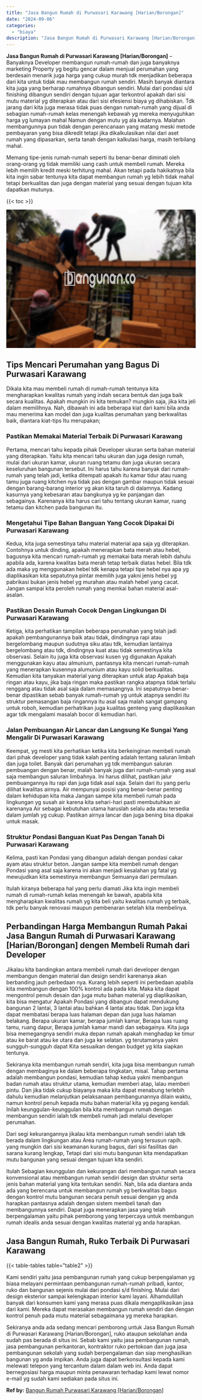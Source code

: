 ```yaml
---
title: "Jasa Bangun Rumah di Purwasari Karawang [Harian/Borongan]"
date: "2024-09-06"
categories: 
  - "biaya"
description: "Jasa Bangun Rumah di Purwasari Karawang [Harian/Borongan]. Sekiranya anda ada sedang mencari pemborong untuk Jasa Bangun Rumah di Purwasari Karawang [Harian..."
---
```


**Jasa Bangun Rumah di Purwasari Karawang \[Harian/Borongan\]** – Banyaknya Developer membangun rumah-rumah dan juga banyaknya marketing Property yg begitu gencar dalam menjual perumahan yang berdesain menarik juga harga yang cukup murah tdk menjadikan beberapa dari kita untuk tidak mau membangun rumah sendiri. Masih banyak diantara kita juga yang berharap rumahnya dibangun sendiri. Mulai dari pondasi s/d finishing dibangun sendiri dengan tujuan agar terkontrol apakah dari sisi mutu material yg diterapkan atau dari sisi efesiensi biaya yg dihabiskan. Tdk jarang dari kita juga merasa tidak puas dengan rumah-rumah yang dijual di sebagian rumah-rumah kelas menengah kebawah yg mereka menyuguhkan harga yg lumayan mahal Namun dengan mutu yg ala kadarnya. Malahan membangunnya pun tidak dengan perencanaan yang matang meski metode pembayaran yang bisa dikredit tetapi jika dikalkulasikan nilai dari aset rumah yang dipasarkan, serta tanah dengan kalkulasi harga, masih terbilang mahal.

Memang tipe-jenis rumah-rumah seperti itu benar-benar diminati oleh orang-orang yg tidak memiliki uang cash untuk membeli rumah. Mereka lebih memilih kredit meski terhitung mahal. Akan tetapi pada hakikatnya bila kita ingin sabar tentunya kita dapat membangun rumah yg lebih tidak mahal tetapi berkualitas dan juga dengan material yang sesuai dengan tujuan kita dapatkan mutunya.

{{< toc >}}

![Jasa Bangun Rumah di Purwasari Karawang [Harian/Borongan]](/images/borong-bangunan-19.png)

## Tips Mencari Perumahan yang Bagus Di Purwasari Karawang

Dikala kita mau membeli rumah di rumah-rumah tentunya kita mengharapkan kwalitas rumah yang indah secara bentuk dan juga baik secara kualitas. Apakah mungkin ini kita temukan? mungkin saja, jika kita jeli dalam memilihnya. Nah, dibawah ini ada beberapa kiat dari kami bila anda mau menerima kan model dan juga kualitas perumahan yang berkwalitas baik, diantara kiat-tips Itu merupakan;

### Pastikan Memakai Material Terbaik Di Purwasari Karawang

Pertama, mencari tahu kepada pihak Developer ukuran serta bahan material yang diterapkan. Yaitu kita mencari tahu ukuran dan juga design rumah, mulai dari ukuran kamar, ukuran ruang tetamu dan juga ukuran secara keseluruhan bangunan tersebut. Ini harus tahu karena banyak dari rumah-rumah yang telah jadi, ketika ditempati apakah itu kamar tidur atau ruang tamu juga ruang kitchen nya tidak pas dengan gambar maupun tidak sesuai dengan barang-barang interior yg akan kita taruh di dalamnya. Kadang kasurnya yang kebesaran atau bangkunya yg ke panjangan dan sebagainya. Karenanya kita harus cari tahu tentang ukuran kamar, ruang tetamu dan kitchen pada bangunan itu.

### Mengetahui Tipe Bahan Banguan Yang Cocok Dipakai Di Purwasari Karawang

Kedua, kita juga semestinya tahu material material apa saja yg diterapkan. Contohnya untuk dinding, apakah menerapkan bata merah atau hebel, bagusnya kita mencari rumah-rumah yg memakai bata merah lebih dahulu apabila ada, karena kwalitas bata merah tetap terbaik diatas hebel. Bila tdk ada maka yg menggunakan hebel tdk kenapa tetapi tipe hebel nya apa yg diaplikasikan kita sepatutnya pintar memilih juga yakni jenis hebel yg pabrikasi bukan jenis hebel yg murahan atau malah hebel yang cacat. Jangan sampai kita peroleh rumah yang memkai bahan material asal-asalan.

### Pastikan Desain Rumah Cocok Dengan Lingkungan Di Purwasari Karawang

Ketiga, kita perhatikan tampilan beberapa perumahan yang telah jadi apakah pembangunannya baik atau tidak, dindingnya rapi atau bergelombang maupun sudutnya siku atau tdk, kemudian lantainya bergelombang atau tdk, dindingnya kuat atau tidak semestinya kita observasi. Selain itu juga kita observasi kusen yg digunakan Apakah menggunakan kayu atau almunium, pantasnya kita mencari rumah-rumah yang menerapkan kusennya alumunium atau kayu solid berkualitas. Kemudian kita tanyakan material yang diterapkan untuk atap Apakah baja ringan atau kayu, jika baja ringan maka pastikan rangka atapnya tidak terlalu renggang atau tidak asal saja dalam memasangnya. Ini sepatutnya benar-benar dipastikan sebab banyak rumah-rumah yg untuk atapnya sendiri itu struktur pemasangan baja ringannya itu asal saja malah sangat gampang untuk roboh, kemudian perhatrikan juga kualitas genteng yang diaplikasikan agar tdk mengalami masalah bocor di kemudian hari.

### Jalan Pembuangan Air Lancar dan Langsung Ke Sungai Yang Mengalir Di Purwasari Karawang

Keempat, yg mesti kita perhatikan ketika kita berkeinginan membeli rumah dari pihak developer yang tidak kalah penting adalah tentang saluran limbah dan juga toilet. Banyak dari perumahan yg tdk membangun saluran pembuangan dengan benar, malah banyak juga dari rumah-rumah yang asal saja membangun saluran limbahnya. Ini harus dilihat, pastikan jalur pembuangannya itu rapi dan juga tidak asal saja. Selain dari itu yang perlu dilihat kwalitas airnya. Air mempunyai posisi yang benar-benar penting dalam kehidupan kita maka Jangan sampe kita membeli rumah pada lingkungan yg susah air karena kita sehari-hari pasti membutuhkan air karenanya Air sebagai kebutuhan utama haruslah selalu ada atau tersedia dalam jumlah yg cukup. Pastikan airnya lancar dan juga bening bisa dipakai untuk masak.

### Struktur Pondasi Banguan Kuat Pas Dengan Tanah Di Purwasari Karawang

Kelima, pasti kan Pondasi yang dibangun adalah dengan pondasi cakar ayam atau struktur beton. Jangan sampe kita membeli rumah dengan Pondasi yang asal saja karena ini akan menjadi kesalahan yg fatal yg mewujudkan kita semestinya membangun Semuanya dari permulaan.

Itulah kiranya beberapa hal yang perlu diamati Jika kita ingin membeli rumah di rumah-rumah kelas menengah ke bawah, apabila kita mengharapkan kwalitas rumah yg kita beli yaitu kwalitas rumah yg terbaik, tdk perlu banyak renovasi maupun pembenaran setelah kita membelinya.

## Perbandingan Harga Membangun Rumah Pakai Jasa Bangun Rumah di Purwasari Karawang \[Harian/Borongan\] dengen Membeli Rumah dari Developer

Jikalau kita bandingkan antara membeli rumah dari developer dengan membangun dengan material dan design sendiri karenanya akan berbanding jauh perbedaan nya. Kurang lebih seperti ini perbedaan apabila kita membangun dengan 100% kontrol ada pada kita. Maka kita dapat mengontrol penuh desain dan juga mutu bahan material yg diaplikasikan, kita bisa mengatur Apakah Pondasi yang dibangun dapat mendukung bangunan 2 lantai, 3 lantai atau bahkan 4 lantai atau tidak. Dan juga kita dapat membatasi berapa luas halaman depan dan juga luas halaman belakang. Berapa ukuran kamar, berapa jumlah kamar, Berapa luas ruang tamu, ruang dapur, Berapa jumlah kamar mandi dan sebagainya. Kita juga bisa memegangnya sendiri muka depan rumah apakah menghadap ke timur atau ke barat atau ke utara dan juga ke selatan. yg terutamanya yakni sungguh-sungguh dapat Kita sesuaikan dengan budget yg kita siapkan tentunya.

Sekiranya kita membangun rumah sendiri, kita juga bisa membangun rumah dengan membaginya ke dalam beberapa tingkatan, misal. Tahap pertama adalah membangun pondasi, kemudian tahap kedua yakni membangun badan rumah atau struktur utama, kemudian memberi atap, lalau memberi pintu. Dan jika tidak cukup biayanya maka kita dapat menabung terlebih dahulu kemudian melanjutkan pelaksanaan pembangunannya dilain waktu, namun kontrol penuh kepada mutu bahan material kita yg pegang kendali. Inilah keunggulan-keunggulan bila kita membangun rumah dengan membangun sendiri ialah tdk membeli rumah jadi melalui developer perumahan.

Dari segi kekurangannya jikalau kita membangun rumah sendiri ialah tdk berada dalam lingkungan atau Area rumah-rumah yang tersusun rapih. yang mungkin dari sisi keamanan kurang bagus, dari sisi fasilitas dan sarana kurang lengkap, Tetapi dari sisi mutu bangunan kita mendapatkan mutu bangunan yang sesuai dengan tujuan kita sendiri.

Itulah Sebagian keunggulan dan kekurangan dari membangun rumah secara konvensional atau membangun rumah sendiri design dan struktur serta jenis bahan material yang kita tentukan sendiri. Nah, bila ada diantara anda ada yang berencana untuk membangun rumah yg berkwalitas bagus dengan kontrol mutu bangunan secara penuh sesuai dengan yg anda harapkan pantasnya adalah dengan sistem membeli tanah dan membangunnya sendiri. Dapat juga menerapkan jasa yang telah berpengalaman yaitu pihak pemborong yang terpercaya untuk membangun rumah idealis anda sesuai dengan kwalitas material yg anda harapkan.

## Jasa Bangun Rumah, Ruko Terbaik Di Purwasari Karawang

{{< table-tables table="table2" >}}

Kami sendiri yaitu jasa pembangunan rumah yang cukup berpengalaman yg biasa melayani permintaan pembangunan rumah-rumah pribadi, kantor, ruko dan bangunan sejenis mulai dari pondasi s/d finishing. Mulai dari design eksterior sampai kelengkapan interior kami layani. Alhamdulillah banyak dari konsumen kami yang merasa puas dikala mengaplikasikan jasa dari kami. Mereka dapat merasakan membangun rumah sendiri dan dengan kontrol penuh pada mutu material sebagaimana yg mereka harapkan.

Sekiranya anda ada sedang mencari pemborong untuk Jasa Bangun Rumah di Purwasari Karawang \[Harian/Borongan\], ruko ataupun sekolahan anda sudah pas berada di situs ini. Sebab kami yaitu jasa pembangunan rumah, jasa pembangunan perkantoran, kontraktor ruko pertokoan dan juga jasa pembangunan sekolah yang sudah berpengalaman dan siap menghasilkan bangunan yg anda impikan. Anda juga dapat berkonsultasi kepada kami melewati telepon yang tercantum dalam dalam web ini. Anda dapat bernegosiasi harga maupun minta penawaran terhadap kami lewat nomor e-mail yg sudah kami sediakan pada situs ini.

**Ref by:** [Bangun Rumah Purwasari Karawang [Harian/Borongan]](https://id.wikipedia.org/wiki/Bangun)
